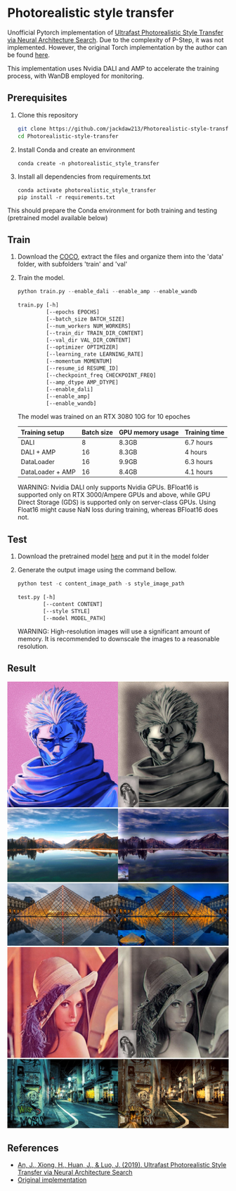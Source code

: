 # Photorealistic style transfer
Unofficial Pytorch implementation of [Ultrafast Photorealistic Style Transfer via Neural Architecture Search](https://arxiv.org/abs/1912.02398). Due to the complexity of P-Step, it was not implemented. However, the original Torch implementation by the author can be found [here](https://github.com/pkuanjie/StyleNAS).

This implementation uses Nvidia DALI and AMP to accelerate the training process, with WanDB employed for monitoring.

## Prerequisites

1. Clone this repository 

   ```bash
   git clone https://github.com/jackdaw213/Photorealistic-style-transfer
   cd Photorealistic-style-transfer
   ```
2. Install Conda and create an environment
    ```shell
    conda create -n photorealistic_style_transfer
    ```
3. Install all dependencies from requirements.txt
    ```shell
    conda activate photorealistic_style_transfer
    pip install -r requirements.txt
    ```
This should prepare the Conda environment for both training and testing (pretrained model available below)

## Train

1. Download the [COCO](https://github.com/nightrome/cocostuff), extract the files and organize them into the 'data' folder, with subfolders 'train' and 'val'

2. Train the model.

    ```python
    python train.py --enable_dali --enable_amp --enable_wandb
    ```

    ```
    train.py [-h]
             [--epochs EPOCHS]
             [--batch_size BATCH_SIZE]
             [--num_workers NUM_WORKERS]
             [--train_dir TRAIN_DIR_CONTENT]
             [--val_dir VAL_DIR_CONTENT]
             [--optimizer OPTIMIZER]
             [--learning_rate LEARNING_RATE]
             [--momentum MOMENTUM]
             [--resume_id RESUME_ID]
             [--checkpoint_freq CHECKPOINT_FREQ]
             [--amp_dtype AMP_DTYPE]
             [--enable_dali]
             [--enable_amp]
             [--enable_wandb]
    ```

    The model was trained on an RTX 3080 10G for 10 epoches

    | Training setup      | Batch size  | GPU memory usage | Training time |
    |---------------------|-------------|------------------|---------------|
    | DALI                | 8           | 8.3GB            | 6.7 hours     |
    | DALI + AMP          | 16          | 8.3GB            | 4 hours       |
    | DataLoader          | 16          | 9.9GB            | 6.3 hours     |
    | DataLoader + AMP    | 16          | 8.4GB            | 4.1 hours     |

    WARNING: Nvidia DALI only supports Nvidia GPUs. BFloat16 is supported only on RTX 3000/Ampere GPUs and above, while GPU Direct Storage (GDS) is supported only on server-class GPUs. Using Float16 might cause NaN loss during training, whereas BFloat16 does not.

## Test

1. Download the pretrained model [here](https://drive.google.com/file/d/1BrPzNVp-0121XEYP6jBfciM3h9Y9xUX5/view?usp=sharing) and put it in the model folder

2. Generate the output image using the command bellow.

    ```python
    python test -c content_image_path -s style_image_path
    ```

    ```
    test.py [-h] 
            [--content CONTENT] 
            [--style STYLE]
            [--model MODEL_PATH] 
    ```
    WARNING: High-resolution images will use a significant amount of memory. It is recommended to downscale the images to a reasonable resolution.

## Result

![image](https://github.com/jackdaw213/Photorealistic-style-transfer/blob/master/results/comp1.jpg)
![image](https://github.com/jackdaw213/Photorealistic-style-transfer/blob/master/results/comp2.jpg)
![image](https://github.com/jackdaw213/Photorealistic-style-transfer/blob/master/results/comp3.jpg)
![image](https://github.com/jackdaw213/Photorealistic-style-transfer/blob/master/results/comp4.jpg)
![image](https://github.com/jackdaw213/Photorealistic-style-transfer/blob/master/results/comp5.jpg)

## References

- [An, J., Xiong, H., Huan, J., & Luo, J. (2019). Ultrafast Photorealistic Style Transfer via Neural Architecture Search](hhttps://arxiv.org/abs/1912.02398)
- [Original implementation](https://github.com/pkuanjie/StyleNAS) 

